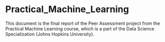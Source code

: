 # Practical_Machine_Learning
This document is the final report of the Peer Assessment project from the Practical Machine Learning course, which is a part of the Data Science Specialization (Johns Hopkins University).
